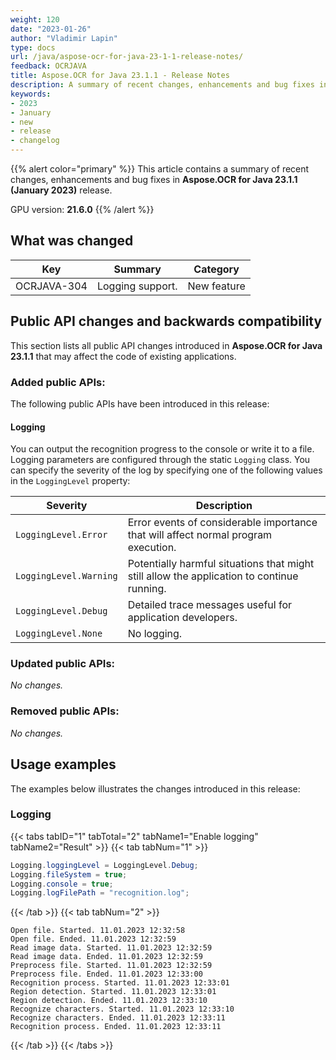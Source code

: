 ```yaml
---
weight: 120
date: "2023-01-26"
author: "Vladimir Lapin"
type: docs
url: /java/aspose-ocr-for-java-23-1-1-release-notes/
feedback: OCRJAVA
title: Aspose.OCR for Java 23.1.1 - Release Notes
description: A summary of recent changes, enhancements and bug fixes in Aspose.OCR for Java 23.1.1 (January 2023) release.
keywords:
- 2023
- January
- new
- release
- changelog
---
```


{{% alert color="primary" %}}
This article contains a summary of recent changes, enhancements and bug fixes in **Aspose.OCR for Java 23.1.1 (January 2023)** release.

GPU version: **21.6.0**
{{% /alert %}}

## What was changed

Key | Summary | Category
--- | ------- | --------
OCRJAVA-304 | Logging support. | New feature

## Public API changes and backwards compatibility

This section lists all public API changes introduced in **Aspose.OCR for Java 23.1.1** that may affect the code of existing applications.

### Added public APIs:

The following public APIs have been introduced in this release:

#### Logging

You can output the recognition progress to the console or write it to a file. Logging parameters are configured through the static `Logging` class. You can specify the severity of the log by specifying one of the following values in the `LoggingLevel` property:

Severity | Description
-------- | -----------
`LoggingLevel.Error` | Error events of considerable importance that will affect normal program execution.
`LoggingLevel.Warning` | Potentially harmful situations that might still allow the application to continue running.
`LoggingLevel.Debug` | Detailed trace messages useful for application developers.
`LoggingLevel.None` | No logging.

### Updated public APIs:

_No changes._

### Removed public APIs:

_No changes._

## Usage examples

The examples below illustrates the changes introduced in this release:

### Logging

{{< tabs tabID="1" tabTotal="2" tabName1="Enable logging" tabName2="Result" >}}
{{< tab tabNum="1" >}}
```java
Logging.loggingLevel = LoggingLevel.Debug;
Logging.fileSystem = true;
Logging.console = true;
Logging.logFilePath = "recognition.log";
```
{{< /tab >}}
{{< tab tabNum="2" >}}
```log
Open file. Started. 11.01.2023 12:32:58
Open file. Ended. 11.01.2023 12:32:59
Read image data. Started. 11.01.2023 12:32:59
Read image data. Ended. 11.01.2023 12:32:59
Preprocess file. Started. 11.01.2023 12:32:59
Preprocess file. Ended. 11.01.2023 12:33:00
Recognition process. Started. 11.01.2023 12:33:01
Region detection. Started. 11.01.2023 12:33:01
Region detection. Ended. 11.01.2023 12:33:10
Recognize characters. Started. 11.01.2023 12:33:10
Recognize characters. Ended. 11.01.2023 12:33:11
Recognition process. Ended. 11.01.2023 12:33:11
```
{{< /tab >}}
{{< /tabs >}}
